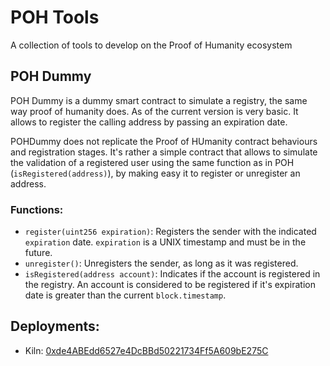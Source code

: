# POH Tools

A collection of tools to develop on the Proof of Humanity ecosystem

## POH Dummy

POH Dummy is a dummy smart contract to simulate a registry, the same way proof of humanity does.
As of the current version is very basic. It allows to register the calling address by passing an expiration date.

POHDummy does not replicate the Proof of HUmanity contract behaviours and registration stages. It's rather a simple contract that allows to simulate the validation of a registered user using the same function as in POH (`isRegistered(address)`), by making easy it to register or unregister an address.

### Functions:

- `register(uint256 expiration)`: Registers the sender with the indicated `expiration` date. `expiration` is a UNIX timestamp and must be in the future.
- `unregister()`: Unregisters the sender, as long as it was registered.
- `isRegistered(address account)`: Indicates if the account is registered in the registry. An account is considered to be registered if it's expiration date is greater than the current `block.timestamp`.

## Deployments:

- Kiln: [0xde4ABEdd6527e4DcBBd50221734Ff5A609bE275C](https://explorer.kiln.themerge.dev/address/0xf261c4f93d1b2991bb47e7f295af3b2fc17bd440)
